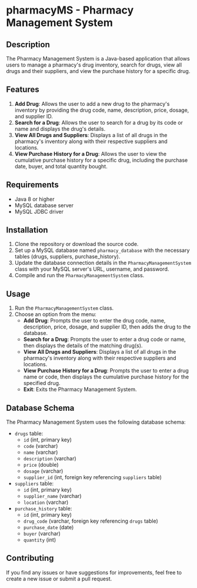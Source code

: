 # pharmacyMS - Pharmacy Management System

## Description

The Pharmacy Management System is a Java-based application that allows users to manage a pharmacy's drug inventory, search for drugs, view all drugs and their suppliers, and view the purchase history for a specific drug.

## Features

1. **Add Drug**: Allows the user to add a new drug to the pharmacy's inventory by providing the drug code, name, description, price, dosage, and supplier ID.
2. **Search for a Drug**: Allows the user to search for a drug by its code or name and displays the drug's details.
3. **View All Drugs and Suppliers**: Displays a list of all drugs in the pharmacy's inventory along with their respective suppliers and locations.
4. **View Purchase History for a Drug**: Allows the user to view the cumulative purchase history for a specific drug, including the purchase date, buyer, and total quantity bought.

## Requirements

- Java 8 or higher
- MySQL database server
- MySQL JDBC driver

## Installation

1. Clone the repository or download the source code.
2. Set up a MySQL database named `pharmacy_database` with the necessary tables (drugs, suppliers, purchase_history).
3. Update the database connection details in the `PharmacyManagementSystem` class with your MySQL server's URL, username, and password.
4. Compile and run the `PharmacyManagementSystem` class.

## Usage

1. Run the `PharmacyManagementSystem` class.
2. Choose an option from the menu:
   - **Add Drug**: Prompts the user to enter the drug code, name, description, price, dosage, and supplier ID, then adds the drug to the database.
   - **Search for a Drug**: Prompts the user to enter a drug code or name, then displays the details of the matching drug(s).
   - **View All Drugs and Suppliers**: Displays a list of all drugs in the pharmacy's inventory along with their respective suppliers and locations.
   - **View Purchase History for a Drug**: Prompts the user to enter a drug name or code, then displays the cumulative purchase history for the specified drug.
   - **Exit**: Exits the Pharmacy Management System.

## Database Schema

The Pharmacy Management System uses the following database schema:

- `drugs` table:
  - `id` (int, primary key)
  - `code` (varchar)
  - `name` (varchar)
  - `description` (varchar)
  - `price` (double)
  - `dosage` (varchar)
  - `supplier_id` (int, foreign key referencing `suppliers` table)
- `suppliers` table:
  - `id` (int, primary key)
  - `supplier_name` (varchar)
  - `location` (varchar)
- `purchase_history` table:
  - `id` (int, primary key)
  - `drug_code` (varchar, foreign key referencing `drugs` table)
  - `purchase_date` (date)
  - `buyer` (varchar)
  - `quantity` (int)

## Contributing

If you find any issues or have suggestions for improvements, feel free to create a new issue or submit a pull request.
